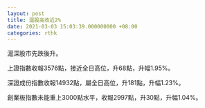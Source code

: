 ```yaml
---
layout: post
title: 滬股高收近2%
date: 2021-03-03 15:03:39.000000000 +08:00
categories: rthk
---
```


滬深股市先跌後升。

上證指數收報3576點，接近全日高位，升68點，升幅1.95%。

深證成份指數收報14932點，屬全日高位，升181點，升幅1.23%。

創業板指數未能重上3000點水平，收報2997點，升30點，升幅1.04%。
